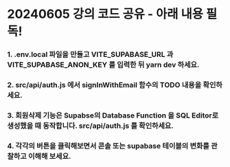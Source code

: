 # 20240605 강의 코드 공유 - 아래 내용 필독!

### 1. .env.local 파일을 만들고 VITE_SUPABASE_URL 과 VITE_SUPABASE_ANON_KEY 를 입력한 뒤 yarn dev 하세요.

### 2. src/api/auth.js 에서 signInWithEmail 함수의 TODO 내용을 확인하세요.

### 3. 회원삭제 기능은 Supabse의 Database Function 을 SQL Editor로 생성했을 때 동작합니다. src/api/auth.js 를 확인하세요.

### 4. 각각의 버튼을 클릭해보면서 콘솔 또는 supabase 테이블의 변화를 관찰하고 이해해 보세요.
